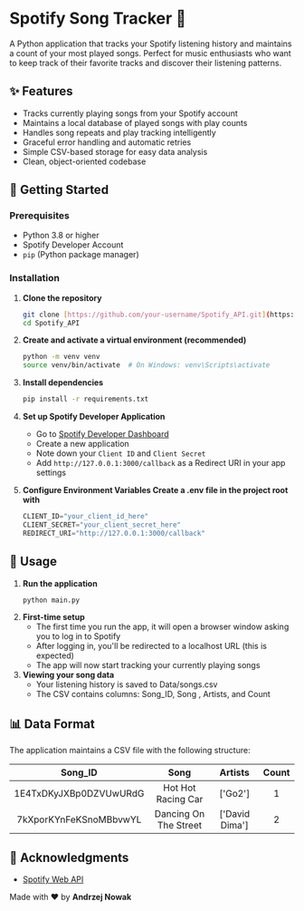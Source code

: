# Spotify Song Tracker 🎵

A Python application that tracks your Spotify listening history and maintains a count of your most played songs. Perfect for music enthusiasts who want to keep track of their favorite tracks and discover their listening patterns.

## ✨ Features

- Tracks currently playing songs from your Spotify account
- Maintains a local database of played songs with play counts
- Handles song repeats and play tracking intelligently
- Graceful error handling and automatic retries
- Simple CSV-based storage for easy data analysis
- Clean, object-oriented codebase

## 🚀 Getting Started

### Prerequisites

- Python 3.8 or higher
- Spotify Developer Account
- `pip` (Python package manager)

### Installation

1. **Clone the repository**
   ```bash
   git clone [https://github.com/your-username/Spotify_API.git](https://github.com/your-username/Spotify_API.git)
   cd Spotify_API
   ```
2. **Create and activate a virtual environment (recommended)**
   ```bash
   python -m venv venv
   source venv/bin/activate  # On Windows: venv\Scripts\activate
   ```
3. **Install dependencies**
   ```bash
   pip install -r requirements.txt
   ```
4. **Set up Spotify Developer Application**
   - Go to [Spotify Developer Dashboard](https://developer.spotify.com/dashboard)
   - Create a new application
   - Note down your `Client ID` and `Client Secret`
   - Add `http://127.0.0.1:3000/callback` as a Redirect URI in your app settings

5. **Configure Environment Variables Create a .env file in the project root with**
    ```python
    CLIENT_ID="your_client_id_here"
    CLIENT_SECRET="your_client_secret_here"
    REDIRECT_URI="http://127.0.0.1:3000/callback"
    ```
## 🎯 Usage
1. **Run the application**
   ```bash
   python main.py
   ```
2. **First-time setup**
    - The first time you run the app, it will open a browser window asking you to log in to Spotify
    - After logging in, you'll be redirected to a localhost URL (this is expected)
    - The app will now start tracking your currently playing songs
3. **Viewing your song data**
    - Your listening history is saved to Data/songs.csv
    - The CSV contains columns: Song_ID, Song , Artists, and Count

## 📊 Data Format
The application maintains a CSV file with the following structure:

| Song_ID |       Song       | Artists | Count  |
|:-----:|:----------------:|:-------:|:------:|
| 1E4TxDKyJXBp0DZVUwURdG   |Hot Hot Racing Car| ['Go2'] |   1    |
| 7kXporKYnFeKSnoMBbvwYL   |      Dancing On The Street	      |   ['David Dima']   | 2 |

## 🙏 Acknowledgments
 - [Spotify Web API](https://developer.spotify.com/documentation/web-api)

Made with ❤️ by **Andrzej Nowak** 
